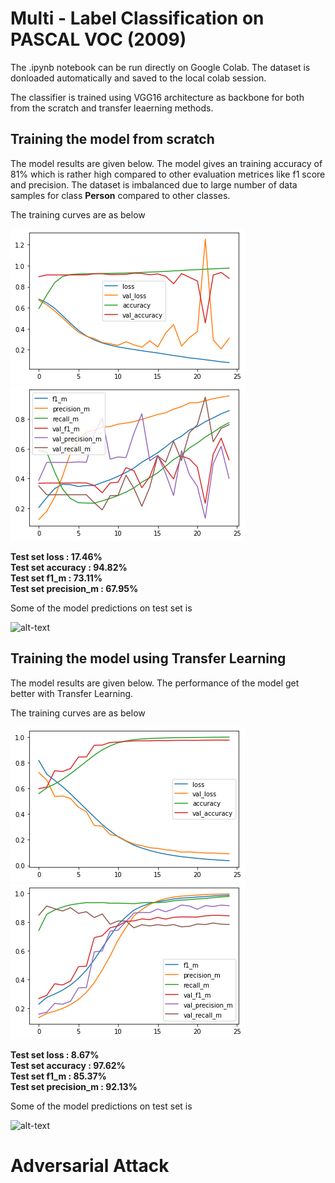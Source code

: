 # Multi - Label Classification on PASCAL VOC (2009)

The .ipynb notebook can be run directly on Google Colab. The dataset is donloaded automatically and saved to the local colab session. 

The classifier is trained using VGG16 architecture as backbone for both from the scratch and transfer leaerning methods.

## Training the model from scratch
The model results are given below. The model gives an training accuracy of 81% which is rather high compared to other evaluation metrices like f1 score and precision. The dataset is imbalanced due to large number of data samples for class **Person** compared to other classes.

The training curves are as below

![alt-text-1](../output_Images/class_sc.png "Training curve 1") ![alt-text-2](../output_Images/class_sc1.png "Training curve 2")

**Test set loss          : 17.46% <br />
Test set accuracy      : 94.82% <br />
Test set f1_m          : 73.11% <br />
Test set precision_m   : 67.95% <br />**

Some of the model predictions on test set is

![alt-text](../output_Images/class_sc_out.png "Model Output")

## Training the model using Transfer Learning
The model results are given below. The performance of the model get better with Transfer Learning.

The training curves are as below

![alt-text-1](../output_Images/class_tl.png "Training curve 1") ![alt-text-2](../output_Images/class_tl1.png "Training curve 2")

**Test set loss          : 8.67% <br />
Test set accuracy      : 97.62% <br />
Test set f1_m          : 85.37% <br />
Test set precision_m   : 92.13% <br />**

Some of the model predictions on test set is

![alt-text](../output_Images/class_tl_out.png "Model Output")

# Adversarial Attack


